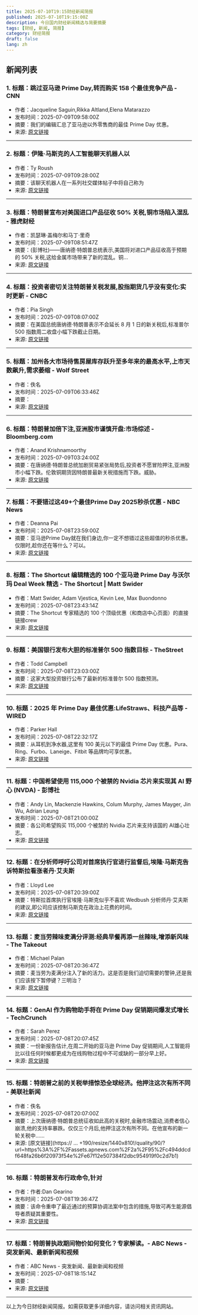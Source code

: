```yaml
---
title: 2025-07-10T19:15财经新闻简报
published: 2025-07-10T19:15:00Z
description: 今日国内财经新闻精选与简要摘要
tags: [财经, 新闻, 简报]
category: 财经简报
draft: false
lang: zh
---
```


## 新闻列表

### 1. 标题：跳过亚马逊 Prime Day,转而购买 158 个最佳竞争产品 - CNN
- 作者：Jacqueline Saguin,Rikka Altland,Elena Matarazzo
- 发布时间：2025-07-09T09:58:00Z
- 摘要：我们的编辑汇总了亚马逊以外零售商的最佳 Prime Day 优惠。
- 来源: [原文链接](https://www.cnn.com/cnn-underscored/deals/competing-sales-amazon-prime-day-2025-07-09)

---

### 2. 标题：伊隆·马斯克的人工智能聊天机器人以
- 作者：Ty Roush
- 发布时间：2025-07-09T09:28:00Z
- 摘要：该聊天机器人在一系列社交媒体帖子中将自己称为
- 来源: [原文链接](https://www.forbes.com/sites/tylerroush/2025/07/09/elon-musks-grok-removes-politically-incorrect-instruction-after-it-makes-posts-praising-hitler/)

---

### 3. 标题：特朗普宣布对美国进口产品征收 50% 关税,铜市场陷入混乱 - 雅虎财经
- 作者：凯瑟琳·盖梅尔和马丁·里奇
- 发布时间：2025-07-09T08:51:47Z
- 摘要：(彭博社)——唐纳德·特朗普总统表示,美国将对进口产品征收高于预期的 50% 关税,这给金属市场带来了新的混乱。铜...
- 来源: [原文链接](https://finance.yahoo.com/news/copper-market-turmoil-trump-touts-051218691.html)

---

### 4. 标题：投资者密切关注特朗普关税发展,股指期货几乎没有变化:实时更新 - CNBC
- 作者：Pia Singh
- 发布时间：2025-07-09T08:07:00Z
- 摘要：在美国总统唐纳德·特朗普表示不会延长 8 月 1 日的新关税后,标准普尔 500 指数周二收盘小幅下跌截止日期。
- 来源: [原文链接](https://www.cnbc.com/2025/07/08/stock-market-today-live-updates.html)

---

### 5. 标题：加州各大市场待售房屋库存跃升至多年来的最高水平,上市天数飙升,需求萎缩 - Wolf Street
- 作者：佚名
- 发布时间：2025-07-09T06:33:46Z
- 摘要：
- 来源: [原文链接](https://wolfstreet.com/2025/07/08/inventories-of-homes-for-sale-in-big-california-markets-jump-to-highest-in-years-median-days-on-the-market-soar-demand-withered/)

---

### 6. 标题：特朗普加倍下注,亚洲股市谨慎开盘:市场综述 - Bloomberg.com
- 作者：Anand Krishnamoorthy
- 发布时间：2025-07-09T03:24:00Z
- 摘要：在唐纳德·特朗普总统加剧贸易紧张局势后,投资者不愿冒险押注,亚洲股市小幅下跌。伦敦铜期货因特朗普最新关税措施而下跌。威胁。
- 来源: [原文链接](https://www.bloomberg.com/news/articles/2025-07-08/stock-market-today-dow-sp-live-updates)

---

### 7. 标题：不要错过这49+个最佳Prime Day 2025秒杀优惠 - NBC News
- 作者：Deanna Pai
- 发布时间：2025-07-08T23:59:00Z
- 摘要：亚马逊Prime Day就在我们身边,你一定不想错过这些超值的秒杀优惠。仅限时,趁你还在等什么？可以。
- 来源: [原文链接](https://www.nbcnews.com/select/shopping/amazon-prime-day-lightning-deals-2025-rcna217529)

---

### 8. 标题：The Shortcut 编辑精选的 100 个亚马逊 Prime Day 与沃尔玛 Deal Week 精选 - The Shortcut | Matt Swider
- 作者：Matt Swider, Adam Vjestica, Kevin Lee, Max Buondonno
- 发布时间：2025-07-08T23:43:14Z
- 摘要：The Shortcut 专家精选的 100 个顶级优惠（和商店中心页面）的直接链接crew
- 来源: [原文链接](https://www.theshortcut.com/p/amazon-prime-day-vs-walmart-deals-2025)

---

### 9. 标题：美国银行发布大胆的标准普尔 500 指数目标 - TheStreet
- 作者：Todd Campbell
- 发布时间：2025-07-08T23:03:00Z
- 摘要：这家大型投资银行公布了最新的标准普尔 500 指数预测。
- 来源: [原文链接](https://www.thestreet.com/investing/bank-of-america-delivers-bold-sp-500-target)

---

### 10. 标题：2025 年 Prime Day 最佳优惠:LifeStraws、科技产品等 - WIRED
- 作者：Parker Hall
- 发布时间：2025-07-08T22:32:17Z
- 摘要：从耳机到净水器,这里有 100 美元以下的最佳 Prime Day 优惠。Pura、Ring、Furbo、Laneige、Fitbit 等品牌均可享优惠。
- 来源: [原文链接](https://www.wired.com/story/prime-day-under-100-july-2025/)

---

### 11. 标题：中国希望使用 115,000 个被禁的 Nvidia 芯片来实现其 AI 野心 (NVDA) - 彭博社
- 作者：Andy Lin, Mackenzie Hawkins, Colum Murphy, James Mayger, Jin Wu, Adrian Leung
- 发布时间：2025-07-08T21:00:00Z
- 摘要：各公司希望购买 115,000 个被禁的 Nvidia 芯片来支持该国的 AI雄心壮志。
- 来源: [原文链接](https://www.bloomberg.com/graphics/2025-china-data-centers-nvidia-chips/)

---

### 12. 标题：在分析师呼吁公司对首席执行官进行监督后,埃隆·马斯克告诉特斯拉看涨者丹·艾夫斯
- 作者：Lloyd Lee
- 发布时间：2025-07-08T20:39:00Z
- 摘要：特斯拉首席执行官埃隆·马斯克似乎不喜欢 Wedbush 分析师丹·艾夫斯的建议,即公司应该控制马斯克在政治上花费的时间。
- 来源: [原文链接](https://www.businessinsider.com/elon-musk-dan-ives-shut-up-tesla-politics-2025-7)

---

### 13. 标题：麦当劳辣味麦满分评测:经典早餐再添一丝辣味,增添新风味 - The Takeout
- 作者：Michael Palan
- 发布时间：2025-07-08T20:36:47Z
- 摘要：麦当劳为麦满分注入了新的活力。这是否是我们迫切需要的警钟,还是我们应该按下暂停键？三明治？
- 来源: [原文链接](https://www.thetakeout.com/1907195/mcdonalds-spicy-mcmuffin-breakfast-sandwich-review/)

---

### 14. 标题：GenAI 作为购物助手将在 Prime Day 促销期间爆发式增长 - TechCrunch
- 作者：Sarah Perez
- 发布时间：2025-07-08T20:07:45Z
- 摘要：一份新报告估计,在周二开始的亚马逊 Prime Day 促销期间,人工智能将比以往任何时候都更成为在线购物过程中不可或缺的一部分早上好。
- 来源: [原文链接](https://techcrunch.com/2025/07/08/genai-as-a-shopping-assistant-set-to-explode-during-prime-day-sales/)

---

### 15. 标题：特朗普之前的关税举措惊恐全球经济。他押注这次有所不同 - 美联社新闻
- 作者：佚名
- 发布时间：2025-07-08T20:07:00Z
- 摘要：上次唐纳德·特朗普总统征收如此高的关税时,金融市场震动,消费者信心崩溃,他的支持率暴跌。仅仅三个月后,他押注这次有所不同。在他宣布的新一轮关税中……
- 来源: [原文链接](https:// ... +190/resize/1440x810!/quality/90/?url=https%3A%2F%2Fassets.apnews.com%2F2a%2F95%2Fc494ddcdf648fa26b6f20973f54e%2Fe67f12e507384f2dbc954919f0c2d7b1)

---

### 16. 标题：特朗普发布行政命令,针对
- 作者：作者:Dan Gearino
- 发布时间：2025-07-08T19:36:47Z
- 摘要：该命令重申了最近通过的预算协调法案中包含的措施,导致可再生能源倡导者质疑其重要性。
- 来源: [原文链接](https://insideclimatenews.org/news/08072025/trump-executive-order-targets-solar-wind/)

---

### 17. 标题：特朗普执政期间物价如何变化？专家解读。- ABC News - 突发新闻、最新新闻和视频
- 作者：ABC News - 突发新闻、最新新闻和视频
- 发布时间：2025-07-08T18:15:14Z
- 摘要：
- 来源: [原文链接](https://abcnews.go.com/Business/prices-changed-trump-experts-explain/story?id\\\=123565179)

---


以上为今日财经新闻简报。如需获取更多详细内容，请访问相关资讯网站。